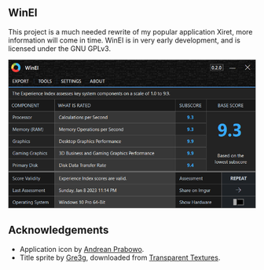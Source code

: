 ## WinEI

This project is a much needed rewrite of my popular application Xiret, more information will come in time. WinEI is in very early development, and is licensed under the GNU GPLv3.

<kbd>
  <img src="stream/images/winei.png">
</kbd>

## Acknowledgements

- Application icon by [Andrean Prabowo](https://www.flaticon.com/free-icon/pie-chart_3589888).
- Title sprite by [Gre3g](https://gre3g.livejournal.com/), downloaded from [Transparent Textures](https://www.transparenttextures.com/patterns/3px-tile.png).

